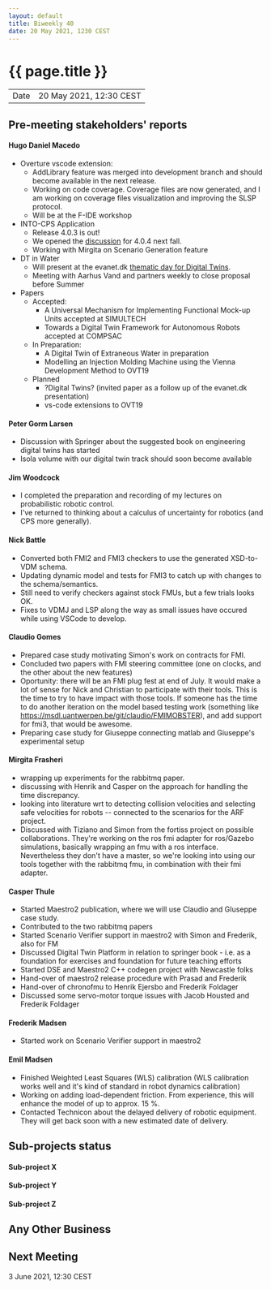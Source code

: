 ```yaml
---
layout: default
title: Biweekly 40
date: 20 May 2021, 1230 CEST
---
```


<script src="https://code.jquery.com/jquery-1.11.1.min.js">
</script>
<script src="/javascripts/edit.js"></script>
<script>setEditButonNm();</script>

# {{ page.title }}

|||
|---|---|
| Date | 20 May 2021, 12:30 CEST |


## Pre-meeting stakeholders' reports

<!-- Please keep in mind that the minutes are publicly available.-->

#### Hugo Daniel Macedo
* Overture vscode extension:
  * AddLibrary feature was merged into development branch and should become available in the next release. 
  * Working on code coverage. Coverage files are now generated, and I am working on coverage files visualization 
    and improving the SLSP protocol. 
  * Will be at the F-IDE workshop 
* INTO-CPS Application
  * Release 4.0.3 is out!
  * We opened the [discussion](https://github.com/INTO-CPS-Association/into-cps-application/discussions) for 4.0.4 next fall.  
  * Working with Mirgita on Scenario Generation feature  
* DT in Water
  * Will present at the evanet.dk [thematic day for Digital Twins](http://www.evanet.dk/20-05-2021-digitale-tvillinger-i-afloebs-og-spildevandsbranchen/).
  * Meeting with Aarhus Vand and partners weekly to close proposal before Summer
* Papers
  * Accepted:
    * A Universal Mechanism for Implementing Functional Mock-up Units accepted at SIMULTECH
    * Towards a Digital Twin Framework for Autonomous Robots accepted at COMPSAC 
  * In Preparation:
    * A Digital Twin of Extraneous Water in preparation 
    * Modelling an Injection Molding Machine using the Vienna Development Method to OVT19 
  * Planned
    * ?Digital Twins? (invited paper as a follow up of the evanet.dk presentation)  
    * vs-code extensions to OVT19


#### Peter Gorm Larsen
* Discussion with Springer about the suggested book on engineering digital twins has started
* Isola volume with our digital twin track should soon become available

#### Jim Woodcock
* I completed the preparation and recording of my lectures on probabilistic robotic control.
* I've returned to thinking about a calculus of uncertainty for robotics (and CPS more generally).

#### Nick Battle
* Converted both FMI2 and FMI3 checkers to use the generated XSD-to-VDM schema.
* Updating dynamic model and tests for FMI3 to catch up with changes to the schema/semantics.
* Still need to verify checkers against stock FMUs, but a few trials looks OK.
* Fixes to VDMJ and LSP along the way as small issues have occured while using VSCode to develop.

#### Claudio Gomes
* Prepared case study motivating Simon's work on contracts for FMI.
* Concluded two papers with FMI steering committee (one on clocks, and the other about the new features)
* Oportunity: there will be an FMI plug fest at end of July. It would make a lot of sense for Nick and Christian to participate with their tools. This is the time to try to have impact with those tools. If someone has the time to do another iteration on the model based testing work (something like https://msdl.uantwerpen.be/git/claudio/FMIMOBSTER), and add support for fmi3, that would be awesome.
* Preparing case study for Giuseppe connecting matlab and Giuseppe's experimental setup

#### Mirgita Frasheri
* wrapping up experiments for the rabbitmq paper.
* discussing with Henrik and Casper on the approach for handling the time discrepancy.
* looking into literature wrt to detecting collision velocities and selecting safe velocities for robots -- connected to the scenarios for the ARF project.
* Discussed with Tiziano and Simon from the fortiss project on possible collaborations. They're working on the ros fmi adapter for ros/Gazebo simulations, basically wrapping an fmu with a ros interface. Nevertheless they don't have a master, so we're looking into using our tools together with the rabbitmq fmu, in combination with their fmi adapter.

#### Casper Thule
* Started Maestro2 publication, where we will use Claudio and GIuseppe case study.
* Contributed to the two rabbitmq papers
* Started Scenario Verifier support in maestro2 with Simon and Frederik, also for FM
* Discussed Digital Twin Platform in relation to springer book - i.e. as a foundation for exercises and foundation for future teaching efforts
* Started DSE and Maestro2 C++ codegen project with Newcastle folks
* Hand-over of maestro2 release procedure with Prasad and Frederik
* Hand-over of chronofmu to Henrik Ejersbo and Frederik Foldager
* Discussed some servo-motor torque issues with Jacob Housted and Frederik Foldager

#### Frederik Madsen
* Started work on Scenario Verifier support in maestro2

#### Emil Madsen
* Finished Weighted Least Squares (WLS) calibration (WLS calibration works well and it's kind of standard in robot dynamics calibration)
* Working on adding load-dependent friction. From experience, this will enhance the model of up to approx. 15 %.
* Contacted Technicon about the delayed delivery of robotic equipment. They will get back soon with a new estimated date of delivery.

## Sub-projects status


#### Sub-project X

#### Sub-project Y

#### Sub-project Z

##  Any Other Business

Next Meeting
------------

3 June 2021, 12:30 CEST


<div id="edit_page_div"></div>
